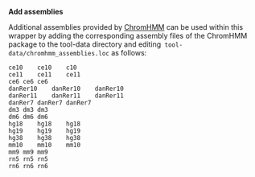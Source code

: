 **Add assemblies**

Additional assemblies provided by [ChromHMM](http://compbio.mit.edu/ChromHMM/ChromHMM_manual.pdf) can be used within this wrapper by adding the corresponding assembly files of the ChromHMM package to the tool-data directory and editing` tool-data/chromhmm_assemblies.loc` as follows: 

	ce10	ce10	c10
	ce11	ce11	ce11
	ce6	ce6	ce6
	danRer10	danRer10	danRer10
	danRer11	danRer11	danRer11
	danRer7	danRer7	danRer7
	dm3	dm3	dm3
	dm6	dm6	dm6
	hg18	hg18	hg18
	hg19	hg19	hg19
	hg38	hg38	hg38
	mm10	mm10	mm10
	mm9	mm9	mm9
	rn5	rn5	rn5
	rn6	rn6	rn6